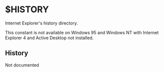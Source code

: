 # $HISTORY

Internet Explorer's history directory.

This constant is not available on Windows 95 and Windows NT with Internet Explorer 4 and Active Desktop not installed.

## History

Not documented